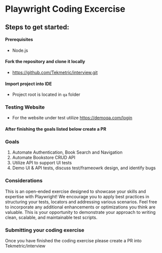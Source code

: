 # Playwright Coding Excercise

## Steps to get started:

#### Prerequisites
- Node.js

#### Fork the repository and clone it locally
- https://github.com/Tekmetric/interview.git

#### Import project into IDE
- Project root is located in `qa` folder

### Testing Website
- For the website under test utilize https://demoqa.com/login

#### After finishing the goals listed below create a PR

### Goals
1. Automate Authentication, Book Search and Navigation
2. Automate Bookstore CRUD API
3. Utilize API to support UI tests
4. Demo UI & API tests, discuss test/frameowrk design, and identify bugs

### Considerations
This is an open-ended exercise designed to showcase your skills and expertise with Playwright! We encourage you to apply best practices in structuring your tests, locators and addressing various scenarios. Feel free to incorporate any additional enhancements or optimizations you think are valuable. This is your opportunity to demonstrate your approach to writing clean, scalable, and maintainable test scripts.


### Submitting your coding exercise
Once you have finished the coding exercise please create a PR into Tekmetric/interview
